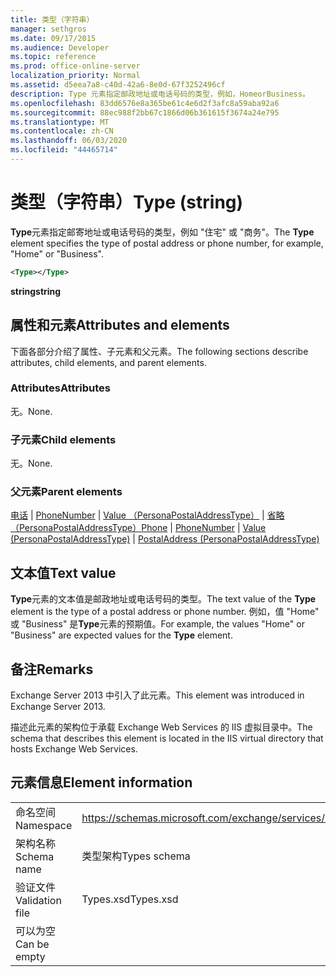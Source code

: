```yaml
---
title: 类型（字符串）
manager: sethgros
ms.date: 09/17/2015
ms.audience: Developer
ms.topic: reference
ms.prod: office-online-server
localization_priority: Normal
ms.assetid: d5eea7a8-c40d-42a6-8e0d-67f3252496cf
description: Type 元素指定邮政地址或电话号码的类型，例如，HomeorBusiness。
ms.openlocfilehash: 83dd6576e8a365be61c4e6d2f3afc8a59aba92a6
ms.sourcegitcommit: 88ec988f2bb67c1866d06b361615f3674a24e795
ms.translationtype: MT
ms.contentlocale: zh-CN
ms.lasthandoff: 06/03/2020
ms.locfileid: "44465714"
---
```

# <a name="type-string"></a><span data-ttu-id="ae324-103">类型（字符串）</span><span class="sxs-lookup"><span data-stu-id="ae324-103">Type (string)</span></span>

<span data-ttu-id="ae324-104">**Type**元素指定邮寄地址或电话号码的类型，例如 "住宅" 或 "商务"。</span><span class="sxs-lookup"><span data-stu-id="ae324-104">The **Type** element specifies the type of postal address or phone number, for example, "Home" or "Business".</span></span> 
  
```XML
<Type></Type>
```

 <span data-ttu-id="ae324-105">**string**</span><span class="sxs-lookup"><span data-stu-id="ae324-105">**string**</span></span>
## <a name="attributes-and-elements"></a><span data-ttu-id="ae324-106">属性和元素</span><span class="sxs-lookup"><span data-stu-id="ae324-106">Attributes and elements</span></span>

<span data-ttu-id="ae324-107">下面各部分介绍了属性、子元素和父元素。</span><span class="sxs-lookup"><span data-stu-id="ae324-107">The following sections describe attributes, child elements, and parent elements.</span></span>
  
### <a name="attributes"></a><span data-ttu-id="ae324-108">Attributes</span><span class="sxs-lookup"><span data-stu-id="ae324-108">Attributes</span></span>

<span data-ttu-id="ae324-109">无。</span><span class="sxs-lookup"><span data-stu-id="ae324-109">None.</span></span>
  
### <a name="child-elements"></a><span data-ttu-id="ae324-110">子元素</span><span class="sxs-lookup"><span data-stu-id="ae324-110">Child elements</span></span>

<span data-ttu-id="ae324-111">无。</span><span class="sxs-lookup"><span data-stu-id="ae324-111">None.</span></span>
  
### <a name="parent-elements"></a><span data-ttu-id="ae324-112">父元素</span><span class="sxs-lookup"><span data-stu-id="ae324-112">Parent elements</span></span>

<span data-ttu-id="ae324-113">[电话](phone.md)  | [PhoneNumber](phonenumber.md)  | [Value （PersonaPostalAddressType）](value-personapostaladdresstype.md)  | [省略（PersonaPostalAddressType）](postaladdress-personapostaladdresstype.md)</span><span class="sxs-lookup"><span data-stu-id="ae324-113">[Phone](phone.md) | [PhoneNumber](phonenumber.md) | [Value (PersonaPostalAddressType)](value-personapostaladdresstype.md) | [PostalAddress (PersonaPostalAddressType)](postaladdress-personapostaladdresstype.md)</span></span>
  
## <a name="text-value"></a><span data-ttu-id="ae324-114">文本值</span><span class="sxs-lookup"><span data-stu-id="ae324-114">Text value</span></span>

<span data-ttu-id="ae324-115">**Type**元素的文本值是邮政地址或电话号码的类型。</span><span class="sxs-lookup"><span data-stu-id="ae324-115">The text value of the **Type** element is the type of a postal address or phone number.</span></span> <span data-ttu-id="ae324-116">例如，值 "Home" 或 "Business" 是**Type**元素的预期值。</span><span class="sxs-lookup"><span data-stu-id="ae324-116">For example, the values "Home" or "Business" are expected values for the **Type** element.</span></span> 
  
## <a name="remarks"></a><span data-ttu-id="ae324-117">备注</span><span class="sxs-lookup"><span data-stu-id="ae324-117">Remarks</span></span>

<span data-ttu-id="ae324-118">Exchange Server 2013 中引入了此元素。</span><span class="sxs-lookup"><span data-stu-id="ae324-118">This element was introduced in Exchange Server 2013.</span></span>
  
<span data-ttu-id="ae324-119">描述此元素的架构位于承载 Exchange Web Services 的 IIS 虚拟目录中。</span><span class="sxs-lookup"><span data-stu-id="ae324-119">The schema that describes this element is located in the IIS virtual directory that hosts Exchange Web Services.</span></span>
  
## <a name="element-information"></a><span data-ttu-id="ae324-120">元素信息</span><span class="sxs-lookup"><span data-stu-id="ae324-120">Element information</span></span>

|||
|:-----|:-----|
|<span data-ttu-id="ae324-121">命名空间</span><span class="sxs-lookup"><span data-stu-id="ae324-121">Namespace</span></span>  <br/> |https://schemas.microsoft.com/exchange/services/2006/types  <br/> |
|<span data-ttu-id="ae324-122">架构名称</span><span class="sxs-lookup"><span data-stu-id="ae324-122">Schema name</span></span>  <br/> |<span data-ttu-id="ae324-123">类型架构</span><span class="sxs-lookup"><span data-stu-id="ae324-123">Types schema</span></span>  <br/> |
|<span data-ttu-id="ae324-124">验证文件</span><span class="sxs-lookup"><span data-stu-id="ae324-124">Validation file</span></span>  <br/> |<span data-ttu-id="ae324-125">Types.xsd</span><span class="sxs-lookup"><span data-stu-id="ae324-125">Types.xsd</span></span>  <br/> |
|<span data-ttu-id="ae324-126">可以为空</span><span class="sxs-lookup"><span data-stu-id="ae324-126">Can be empty</span></span>  <br/> ||
   

